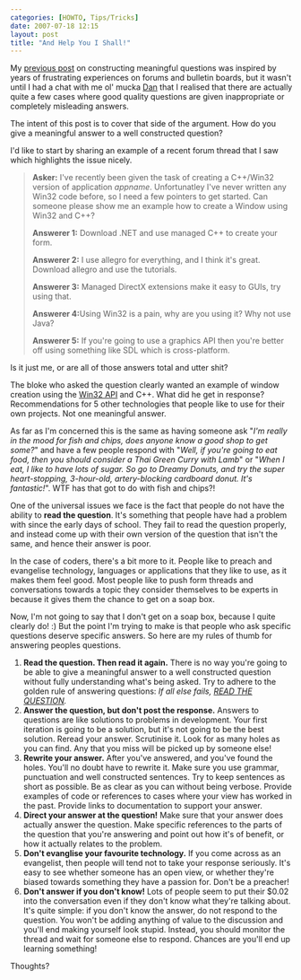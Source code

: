```yaml
---
categories: [HOWTO, Tips/Tricks]
date: 2007-07-18 12:15
layout: post
title: "And Help You I Shall!"
---
```

My <a href="/posts/help-me-help-you/" title="Help me help you!">previous post</a> on constructing meaningful questions was inspired by years of frustrating experiences on forums and bulletin boards, but it wasn't until I had a chat with me ol' mucka <a href="http://www.shiftperception.com/blog/" title="Shifty Blog">Dan</a> that I realised that there are actually quite a few cases where good quality questions are given inappropriate or completely misleading answers.

The intent of this post is to cover that side of the argument. How do you give a meaningful answer to a well constructed question?

<!--more-->

I'd like to start by sharing an example of a recent forum thread that I saw which highlights the issue nicely.<blockquote><p><strong>Asker:</strong> I've recently been given the task of creating a C++/Win32 version of application <em>appname</em>. Unfortunatley I've never written any Win32 code before, so I need a few pointers to get started. Can someone please show me an example how to create a Window using Win32 and C++?</p><p><strong>Answerer 1:</strong> Download .NET and use managed C++ to create your form.</p><p><strong>Answerer 2:</strong> I use allegro for everything, and I think it's great. Download allegro and use the tutorials.</p><p><strong>Answerer 3:</strong> Managed DirectX extensions make it easy to GUIs, try using that.</p><p><strong>Answerer 4:</strong>Using Win32 is a pain, why are you using it? Why not use Java?</p><p><strong>Answerer 5:</strong> If you're going to use a graphics API then you're better off using something like SDL which is cross-platform.</p></blockquote>
Is it just me, or are all of those answers total and utter shit?

The bloke who asked the question clearly wanted an example of window creation using the <a href="http://en.wikipedia.org/wiki/Win32" title="Windows API">Win32 API</a> and C++. What did he get in response? Recommendations for 5 other technologies that people like to use for their own projects. Not one meaningful answer.

As far as I'm concerned this is the same as having someone ask "<em>I'm really in the mood for fish and chips, does anyone know a good shop to get some?</em>" and have a few people respond with "<em>Well, if you're going to eat food, then you should consider a Thai Green Curry with Lamb</em>" or "<em>When I eat, I like to have lots of sugar. So go to Dreamy Donuts, and try the super heart-stopping, 3-hour-old, artery-blocking cardboard donut. It's fantastic!</em>". WTF has that got to do with fish and chips?!

One of the universal issues we face is the fact that people do not have the ability to <strong>read the question</strong>. It's something that people have had a problem with since the early days of school. They fail to read the question properly, and instead come up with their own version of the question that isn't the same, and hence their answer is poor.

In the case of coders, there's a bit more to it. People like to preach and evangelise technology, languages or applications that they like to use, as it makes them feel good. Most people like to push form threads and conversations towards a topic they consider themselves to be experts in because it gives them the chance to get on a soap box.

Now, I'm not going to say that I don't get on a soap box, because I quite clearly do! :) But the point I'm trying to make is that people who ask specific questions deserve specific answers. So here are my rules of thumb for answering peoples questions.<ol><li><strong>Read the question. Then read it again.</strong> There is no way you're going to be able to give a meaningful answer to a well constructed question without fully understanding what's being asked. Try to adhere to the golden rule of answering questions: <em>If all else fails, <u>READ THE QUESTION</u>.</em></li><li><strong>Answer the question, but don't post the response.</strong> Answers to questions are like solutions to problems in development. Your first iteration is going to be a solution, but it's not going to be the best solution. Reread your answer. Scrutinise it. Look for as many holes as you can find. Any that you miss will be picked up by someone else!</li><li><strong>Rewrite your answer.</strong> After you've answered, and you've found the holes. You'll no doubt have to rewrite it. Make sure you use grammar, punctuation and well constructed sentences. Try to keep sentences as short as possible. Be as clear as you can without being verbose. Provide examples of code or references to cases where your view has worked in the past. Provide links to documentation to support your answer.</li><li><strong>Direct your answer at the question!</strong> Make sure that your answer does actually answer the question. Make specific references to the parts of the question that you're answering and point out how it's of benefit, or how it actually relates to the problem.</li><li><strong>Don't evanglise your favourite technology.</strong> If you come across as an evangelist, then people will tend not to take your response seriously. It's easy to see whether someone has an open view, or whether they're biased towards something they have a passion for. Don't be a preacher!</li><li><strong>Don't answer if you don't know!</strong> Lots of people seem to put their $0.02 into the conversation even if they don't know what they're talking about. It's quite simple: if you don't know the answer, do not respond to the question. You won't be adding anything of value to the discussion and you'll end making yourself look stupid. Instead, you should monitor the thread and wait for someone else to respond. Chances are you'll end up learning something!</li></ol>

Thoughts?
